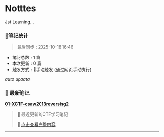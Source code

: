 # Notttes
Jst Learning...





### 🚀笔记统计
> 最后同步 : 2025-10-18 16:46

- 笔记总数 : 1 篇
- 本次更新 : 0 篇
- 触发方式 : 🔄手动触发 (通过网页手动执行)

*auto updata*

### 📖 最新笔记

**[01-XCTF-csaw2013reversing2](./CTFFFF!!!/01-XCTF-csaw2013reversing2.md)**

> 📅 最近更新的CTF学习笔记
> 
> 🔗 [点击查看完整内容](./CTFFFF!!!/01-XCTF-csaw2013reversing2.md)

---
